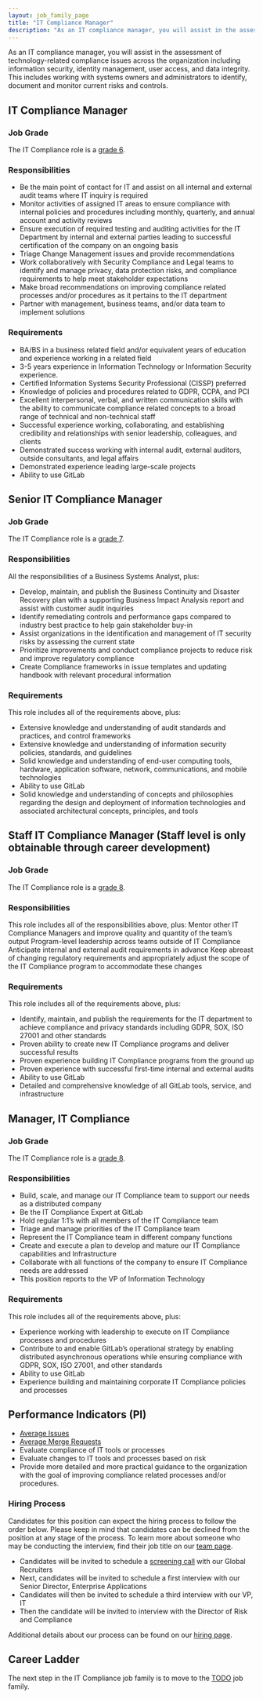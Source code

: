 ```yaml
---
layout: job_family_page
title: "IT Compliance Manager"
description: "As an IT compliance manager, you will assist in the assessment of technology-related compliance issues across the organization." 
---
```


As an IT compliance manager, you will assist in the assessment of technology-related compliance issues across the organization including information security, identity management, user access, and data integrity. This includes working with systems owners and administrators to identify, document and monitor current risks and controls.

## IT Compliance Manager

### Job Grade

The IT Compliance role is a [grade 6](/handbook/total-rewards/compensation/compensation-calculator/#gitlab-job-grades).

### Responsibilities

* Be the main point of contact for IT and assist on all internal and external audit teams where IT inquiry is required
* Monitor activities of assigned IT areas to ensure compliance with internal policies and procedures including monthly, quarterly, and annual account and activity reviews
* Ensure execution of required testing and auditing activities for the IT Department by internal and external parties leading to successful certification of the company on an ongoing basis
* Triage Change Management issues and provide recommendations
* Work collaboratively with Security Compliance and Legal teams to identify and manage privacy, data protection risks, and compliance requirements to help meet stakeholder expectations
* Make broad recommendations on improving compliance related processes and/or procedures as it pertains to the IT department
* Partner with management, business teams, and/or data team to implement solutions

### Requirements

* BA/BS in a business related field and/or equivalent years of education and experience working in a related field
* 3-5 years experience in Information Technology or Information Security experience.
* Certified Information Systems Security Professional (CISSP) preferred
* Knowledge of policies and procedures related to GDPR, CCPA, and PCI
* Excellent interpersonal, verbal, and written communication skills with the ability to communicate compliance related concepts to a broad range of technical and non-technical staff
* Successful experience working, collaborating, and establishing credibility and relationships with senior leadership, colleagues, and clients
* Demonstrated success working with internal audit, external auditors, outside consultants, and legal affairs
* Demonstrated experience leading large-scale projects
* Ability to use GitLab

## Senior IT Compliance Manager

### Job Grade

The IT Compliance role is a [grade 7](/handbook/total-rewards/compensation/compensation-calculator/#gitlab-job-grades).

### Responsibilities
All the responsibilities of a Business Systems Analyst, plus:

* Develop, maintain, and publish the Business Continuity and Disaster Recovery plan with a supporting Business Impact Analysis report and assist with customer audit inquiries
* Identify remediating controls and performance gaps compared to industry best practice to help gain stakeholder buy-in
* Assist organizations in the identification and management of IT security risks by assessing the current state
* Prioritize improvements and conduct compliance projects to reduce risk and improve regulatory compliance
* Create Compliance frameworks in issue templates and updating handbook with relevant procedural information

### Requirements
This role includes all of the requirements above, plus:

* Extensive knowledge and understanding of audit standards and practices, and control frameworks
* Extensive knowledge and understanding of information security policies, standards, and guidelines
* Solid knowledge and understanding of end-user computing tools, hardware, application software, network, communications, and mobile technologies
* Ability to use GitLab
* Solid knowledge and understanding of concepts and philosophies regarding the design and deployment of information technologies and associated architectural concepts, principles, and tools

## Staff IT Compliance Manager (Staff level is only obtainable through career development)

### Job Grade
The IT Compliance role is a [grade 8](/handbook/total-rewards/compensation/compensation-calculator/#gitlab-job-grades).

### Responsibilities

This role includes all of the responsibilities above, plus:
Mentor other IT Compliance Managers and improve quality and quantity of the team’s output
Program-level leadership across teams outside of IT Compliance
Anticipate internal and external audit requirements in advance
Keep abreast of changing regulatory requirements and appropriately adjust the scope of the IT Compliance program to accommodate these changes

### Requirements
This role includes all of the requirements above, plus:

* Identify, maintain, and publish the requirements for the IT department to achieve compliance and privacy standards including GDPR, SOX, ISO 27001 and other standards
* Proven ability to create new IT Compliance programs and deliver successful results
* Proven experience building IT Compliance programs from the ground up
* Proven experience with successful first-time internal and external audits
* Ability to use GitLab
* Detailed and comprehensive knowledge of all GitLab tools, service, and infrastructure

## Manager, IT Compliance

### Job Grade
The IT Compliance role is a [grade 8](/handbook/total-rewards/compensation/compensation-calculator/#gitlab-job-grades).

### Responsibilities

* Build, scale, and manage our IT Compliance team to support our needs as a distributed company
* Be the IT Compliance Expert at GitLab
* Hold regular 1:1’s with all members of the IT Compliance team
* Triage and manage priorities of the IT Compliance team
* Represent the IT Compliance team in different company functions
* Create and execute a plan to develop and mature our IT Compliance capabilities and Infrastructure
* Collaborate with all functions of the company to ensure IT Compliance needs are addressed
* This position reports to the VP of Information Technology

### Requirements

This role includes all of the requirements above, plus:

* Experience working with leadership to execute on IT Compliance processes and procedures
* Contribute to and enable GitLab’s operational strategy by enabling distributed asynchronous operations while ensuring compliance with GDPR, SOX, ISO 27001, and other standards
* Ability to use GitLab
* Experience building and maintaining corporate IT Compliance policies and processes

## Performance Indicators (PI)

*  [Average Issues](/handbook/business-technology/metrics/#average-issues)
*  [Average Merge Requests](/handbook/business-technology/metrics/#average-merge-request)
*  Evaluate compliance of IT tools or processes
*  Evaluate changes to IT tools and processes based on risk
*  Provide more detailed and more practical guidance to the organization with the goal of improving compliance related processes and/or procedures.

### Hiring Process

Candidates for this position can expect the hiring process to follow the order below. Please keep in mind that candidates can be declined from the position at any stage of the process. To learn more about someone who may be conducting the interview, find their job title on our [team page](/company/team/).

* Candidates will be invited to schedule a [screening call](/handbook/hiring/#screening-call) with our Global Recruiters
* Next, candidates will be invited to schedule a first interview with our Senior Director, Enterprise Applications
* Candidates will then be invited to schedule a third interview with our VP, IT
* Then the candidate will be invited to interview with the Director of Risk and Compliance

Additional details about our process can be found on our [hiring page](/handbook/hiring/).

## Career Ladder

The next step in the IT Compliance job family is to move to the [TODO]() job family.
